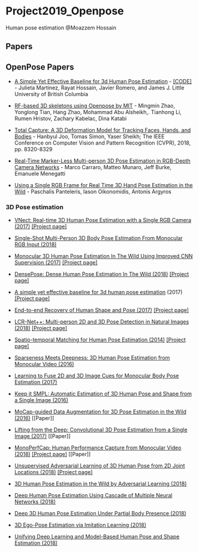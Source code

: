 # Project2019_Openpose
Human pose estimation @Moazzem Hossain 

## Papers

## OpenPose Papers

- [A Simple Yet Effective Baseline for 3d Human Pose Estimation](https://arxiv.org/pdf/1705.03098.pdf) - [[CODE]](https://github.com/una-dinosauria/3d-pose-baseline) - Julieta Martinez, Rayat Hossain, Javier Romero, and James J. Little University of British Columbia

- [RF-based 3D skeletons using Openpose by MIT](https://people.csail.mit.edu/mingmin/papers/rfpose3d-sigcomm-zhao.pdf) - Mingmin Zhao, Yonglong Tian, Hang Zhao, Mohammad Abu Alsheikh,. Tianhong Li, Rumen Hristov, Zachary Kabelac, Dina Katabi

- [Total Capture: A 3D Deformation Model for Tracking Faces, Hands, and Bodies](http://openaccess.thecvf.com/content_cvpr_2018/papers/Joo_Total_Capture_A_CVPR_2018_paper.pdf) - Hanbyul Joo, Tomas Simon, Yaser Sheikh; The IEEE Conference on Computer Vision and Pattern Recognition (CVPR), 2018, pp. 8320-8329

- [Real-Time Marker-Less Multi-person 3D Pose Estimation in RGB-Depth Camera Networks](https://arxiv.org/abs/1710.06235) - Marco Carraro, Matteo Munaro, Jeff Burke, Emanuele Menegatti

- [Using a Single RGB Frame for Real Time 3D Hand Pose Estimation in the Wild](https://arxiv.org/abs/1712.03866) - Paschalis Panteleris, Iason Oikonomidis, Antonis Argyros

### 3D Pose estimation

- [VNect: Real-time 3D Human Pose Estimation with a Single RGB Camera (2017)](http://gvv.mpi-inf.mpg.de/projects/VNect/content/VNect_SIGGRAPH2017.pdf)</b> [[Project page]](http://gvv.mpi-inf.mpg.de/projects/VNect/)

- [Single-Shot Multi-Person 3D Body Pose Estimation From Monocular RGB Input (2018)](https://arxiv.org/pdf/1712.03453.pdf)

- [Monocular 3D Human Pose Estimation In The Wild Using Improved CNN Supervision (2017)](https://arxiv.org/pdf/1611.09813.pdf) [[Project page]](http://gvv.mpi-inf.mpg.de/3dhp-dataset/)

- [DensePose: Dense Human Pose Estimation In The Wild (2018)](https://arxiv.org/pdf/1802.00434.pdf)</b> [[Project page]](http://densepose.org)
- [A simple yet effective baseline for 3d human pose estimation](https://arxiv.org/pdf/1705.03098.pdf)
(2017)</b> [[Project page]](https://github.com/una-dinosauria/3d-pose-baseline)

- [End-to-end Recovery of Human Shape and Pose (2017)](https://arxiv.org/pdf/1712.06584.pdf)</b> [[Project page]](https://github.com/akanazawa/hmr)

- [LCR-Net++: Multi-person 2D and 3D Pose Detection in Natural Images (2018)](https://arxiv.org/pdf/1803.00455.pdf)</b> [[Project page]](https://thoth.inrialpes.fr/src/LCR-Net/)

- [Spatio-temporal Matching for Human Pose Estimation (2014)](http://www.f-zhou.com/hpe/2014_ECCV_STM.pdf)</b> [[Project page]](http://www.f-zhou.com/hpe.html)

- [Sparseness Meets Deepness: 3D Human Pose Estimation from Monocular Video (2016)](https://arxiv.org/pdf/1511.09439.pdf)

- [Learning to Fuse 2D and 3D Image Cues for Monocular Body Pose Estimation (2017)](https://arxiv.org/pdf/1611.05708.pdf)

- [Keep it SMPL: Automatic Estimation of 3D Human Pose and Shape from a Single Image (2016)](https://arxiv.org/pdf/1607.08128.pdf)

- [MoCap-guided Data Augmentation for 3D Pose Estimation in the Wild (2016)](https://arxiv.org/pdf/1607.02046.pdf)</b> [[Paper]]

- [Lifting from the Deep: Convolutional 3D Pose Estimation from a Single Image (2017)](https://arxiv.org/pdf/1701.00295.pdf)</b> [[Paper]]

- [MonoPerfCap: Human Performance Capture from Monocular Video (2018)](http://gvv.mpi-inf.mpg.de/projects/wxu/MonoPerfCap/content/monoperfcap.pdf)</b> [[Project page]](http://gvv.mpi-inf.mpg.de/projects/wxu/MonoPerfCap/) [[Paper]]

- [Unsupervised Adversarial Learning of 3D Human Pose from 2D Joint Locations (2018)](https://arxiv.org/pdf/1803.08244.pdf)</b> [[Project page]](https://nico-opendata.jp/en/casestudy/3dpose_gan/index.html)

- [3D Human Pose Estimation in the Wild by Adversarial Learning (2018)](https://arxiv.org/pdf/1803.09722.pdf)

- [Deep Human Pose Estimation Using Cascade of Multiple Neural Networks (2018)](https://ieeexplore.ieee.org/document/8432121/)

- [Deep 3D Human Pose Estimation Under Partial Body Presence (2018)](https://ieeexplore.ieee.org/document/8451031)

- [3D Ego-Pose Estimation via Imitation Learning (2018)](http://openaccess.thecvf.com/content_ECCV_2018/papers/Ye_Yuan_3D_Ego-Pose_Estimation_ECCV_2018_paper.pdf)
- [Unifying Deep Learning and Model-Based Human Pose and Shape Estimation (2018)](https://arxiv.org/pdf/1808.05942.pdf)
